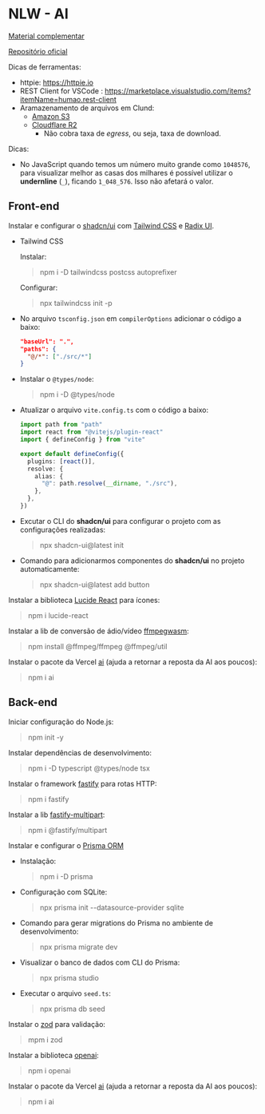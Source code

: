 # NLW - AI

[Material complementar](https://efficient-sloth-d85.notion.site/NLW-13-IA-dc54c0a8b5c04d8198cef71627852d73)

[Repositório oficial](https://github.com/rocketseat-education/nlw-ai-mastery)

Dicas de ferramentas:

- httpie: <https://httpie.io>
- REST Client for VSCode : <https://marketplace.visualstudio.com/items?itemName=humao.rest-client>
- Aramazenamento de arquivos em Clund:
  - [Amazon S3](https://aws.amazon.com/s3)
  - [Cloudflare R2](https://developers.cloudflare.com/r2)
    - Não cobra taxa de *egress*, ou seja, taxa de download.

Dicas:

- No JavaScript quando temos um número muito grande como `1048576`, para visualizar melhor as casas dos milhares é possível utilizar o **undernline** (`_`), ficando `1_048_576`. Isso não afetará o valor.

## Front-end

Instalar e configurar o [shadcn/ui](https://ui.shadcn.com) com [Tailwind CSS](https://tailwindcss.com) e [Radix UI](https://www.radix-ui.com).

- Tailwind CSS

  Instalar:

  > npm i -D tailwindcss postcss autoprefixer

  Configurar:

  > npx tailwindcss init -p

- No arquivo `tsconfig.json` em `compilerOptions` adicionar o código a baixo:

  ```json
  "baseUrl": ".",
  "paths": {
    "@/*": ["./src/*"]
  }
  ```

- Instalar o `@types/node`:

  > npm i -D @types/node

- Atualizar o arquivo `vite.config.ts` com o código a baixo:

  ```typescript
  import path from "path"
  import react from "@vitejs/plugin-react"
  import { defineConfig } from "vite"
  
  export default defineConfig({
    plugins: [react()],
    resolve: {
      alias: {
        "@": path.resolve(__dirname, "./src"),
      },
    },
  })
  ```

- Excutar o CLI do **shadcn/ui** para configurar o projeto com as configurações realizadas:

  > npx shadcn-ui@latest init

- Comando para adicionarmos componentes do **shadcn/ui** no projeto automaticamente:

  > npx shadcn-ui@latest add button

Instalar a biblioteca [Lucide React](https://lucide.dev) para ícones:

> npm i lucide-react

Instalar a lib de conversão de ádio/vídeo [ffmpegwasm](https://ffmpegwasm.netlify.app):

> npm install @ffmpeg/ffmpeg @ffmpeg/util

Instalar o pacote da Vercel [ai](https://www.npmjs.com/package/ai) (ajuda a retornar a reposta da AI aos poucos):

> npm i ai

## Back-end

Iniciar configuração do Node.js:

> npm init -y

Instalar dependências de desenvolvimento:

> npm i -D typescript @types/node tsx

Instalar o framework [fastify](https://fastify.dev) para rotas HTTP:

> npm i fastify

Instalar a lib [fastify-multipart](https://github.com/fastify/fastify-multipart):

> npm i @fastify/multipart

Instalar e configurar o [Prisma ORM](https://www.prisma.io)

- Instalação:

  > npm i -D prisma

- Configuração com SQLite:

  > npx prisma init --datasource-provider sqlite

- Comando para gerar migrations do Prisma no ambiente de desenvolvimento:

  > npx prisma migrate dev

- Visualizar o banco de dados com CLI do Prisma:

  > npx prisma studio

- Executar o arquivo `seed.ts`:

  > npx prisma db seed

Instalar o [zod](https://zod.dev) para validação:

> mpm i zod

Instalar a biblioteca [openai](https://www.npmjs.com/package/openai):

> npm i openai

Instalar o pacote da Vercel [ai](https://www.npmjs.com/package/ai) (ajuda a retornar a reposta da AI aos poucos):

> npm i ai
